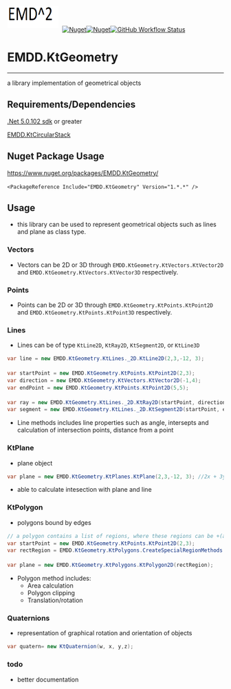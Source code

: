 <img align="left" src="docs/Images/emd2.png" width="120" height="50">

&nbsp;

&nbsp; 
[![Nuget](https://img.shields.io/nuget/v/EMDD.KtGeometry)](https://www.nuget.org/packages/EMDD.KtGeometry/)[![Nuget](https://img.shields.io/nuget/dt/EMDD.KtGeometry)](https://www.nuget.org/stats/packages/EMDD.KtGeometry?groupby=Version&groupby=ClientName&groupby=ClientVersion)[![GitHub Workflow Status](https://img.shields.io/github/workflow/status/marlond18/EMDD.KtGeometry/Run%20Tests)](https://github.com/marlond18/EMDD.KtGeometry/actions/workflows/Run%20Test.yml)
&nbsp;

# EMDD.KtGeometry
____________________
a library implementation of geometrical objects

## Requirements/Dependencies

[.Net 5.0.102 sdk](https://dotnet.microsoft.com/download/dotnet/5.0) or greater

[EMDD.KtCircularStack](https://www.nuget.org/packages/EMDD.KtCircularStack/)

## Nuget Package Usage

https://www.nuget.org/packages/EMDD.KtGeometry/

`<PackageReference Include="EMDD.KtGeometry" Version="1.*.*" />`

## Usage
- this library can be used to represent geometrical objects such as lines and plane as class type.

### Vectors
- Vectors can be 2D or 3D through `EMDD.KtGeometry.KtVectors.KtVector2D` and `EMDD.KtGeometry.KtVectors.KtVector3D` respectively.

### Points
- Points can be 2D or 3D through `EMDD.KtGeometry.KtPoints.KtPoint2D` and `EMDD.KtGeometry.KtPoints.KtPoint3D` respectively.

### Lines
- Lines can be of type `KtLine2D`, `KtRay2D`, `KtSegment2D`, or `KtLine3D`
```c#
var line = new EMDD.KtGeometry.KtLines._2D.KtLine2D(2,3,-12, 3);

var startPoint = new EMDD.KtGeometry.KtPoints.KtPoint2D(2,3); 
var direction = new EMDD.KtGeometry.KtVectors.KtVector2D(-1,4);
var endPoint = new EMDD.KtGeometry.KtPoints.KtPoint2D(5,5); 

var ray = new EMDD.KtGeometry.KtLines._2D.KtRay2D(startPoint, direction);
var segment = new EMDD.KtGeometry.KtLines._2D.KtSegment2D(startPoint, endPoint);
```
- Line methods includes line properties such as angle, intersepts and calculation of intersection points, distance from a point

### KtPlane
- plane object
```c#
var plane = new EMDD.KtGeometry.KtPlanes.KtPlane(2,3,-12, 3); //2x + 3y - 12z = 3
```
- able to calculate intesection with plane and line

### KtPolygon
- polygons bound by edges
```c#
// a polygon contains a list of regions, where these regions can be +(addition/solid) or -(deductive/hollow)
var startPoint = new EMDD.KtGeometry.KtPoints.KtPoint2D(2,3); 
var rectRegion = EMDD.KtGeometry.KtPolygons.CreateSpecialRegionMethods.Rectangle(startPoint, 20, 40, true);

var plane = new EMDD.KtGeometry.KtPolygons.KtPolygon2D(rectRegion);
```

- Polygon method includes:
	- Area calculation
	- Polygon clipping
	- Translation/rotation
### Quaternions
- representation of graphical rotation and orientation of objects 
```c#
var quatern= new KtQuaternion(w, x, y,z);
```
### todo
- better documentation
